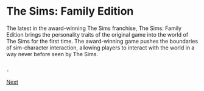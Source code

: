 # The Sims: Family Edition

The latest in the award-winning The Sims franchise, The Sims: Family Edition brings the personality traits of the original game into the world of The Sims for the first time. The award-winning game pushes the boundaries of sim-character interaction, allowing players to interact with the world in a way never before seen by The Sims.  
  
  
 
  
                          
                 
                 
                                                                                                                            
                                                                                                                         -
[Next](478.md)
